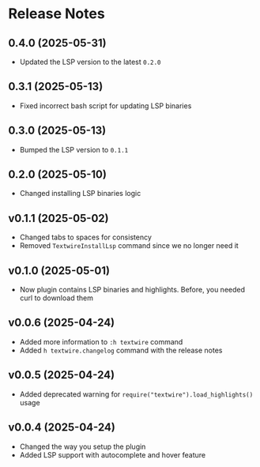 # Release Notes

## 0.4.0 (2025-05-31)
- Updated the LSP version to the latest `0.2.0`

## 0.3.1 (2025-05-13)
- Fixed incorrect bash script for updating LSP binaries

## 0.3.0 (2025-05-13)
- Bumped the LSP version to `0.1.1`

## 0.2.0 (2025-05-10)
- Changed installing LSP binaries logic

## v0.1.1 (2025-05-02)
- Changed tabs to spaces for consistency
- Removed `TextwireInstallLsp` command since we no longer need it

## v0.1.0 (2025-05-01)
- Now plugin contains LSP binaries and highlights. Before, you needed curl to download them

## v0.0.6 (2025-04-24)
- Added more information to `:h textwire` command
- Added `h textwire.changelog` command with the release notes

## v0.0.5 (2025-04-24)
- Added deprecated warning for `require("textwire").load_highlights()` usage

## v0.0.4 (2025-04-24)
- Changed the way you setup the plugin
- Added LSP support with autocomplete and hover feature
